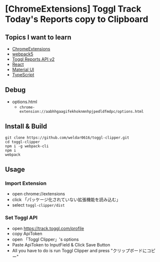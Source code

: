 # [ChromeExtensions] Toggl Track Today's Reports copy to Clipboard

## Topics I want to learn

- [ChromeExtensions](https://developer.chrome.com/docs/extensions/reference/)
- [webpack5](https://webpack.js.org/)
- [Toggl Reports API v2](https://github.com/toggl/toggl_api_docs/blob/master/reports.md)
- [React](https://ja.reactjs.org/)
- [Material UI](https://material-ui.com/)
- [TypeScript](https://www.typescriptlang.org/)

## Debug

- options.html
  - `chrome-extension://aabhhgaagifekhoknmnhpjpedldfmdpc/options.html`

## Install & Build

```
git clone https://github.com/weldar0616/toggl-clipper.git
cd toggl-clipper
npm i -g webpack-cli
npm i
webpack
```

## Usage
### Import Extension
- open chrome://extensions
- click 「パッケージ化されていない拡張機能を読み込む」
- select `toggl-clipper/dist`
### Set Toggl API
- open https://track.toggl.com/profile
- copy ApiToken
- open 「Toggl Clipper」's options
- Paste ApiToken to InputField & Click Save Button
- All you have to do is run Toggl Clipper and press "クリップボードにコピー"
